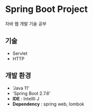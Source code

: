 # Spring Boot Project
자바 웹 개발 기술 공부

## 기술
- Servlet
- HTTP

## 개발 환경
- 'Java 11'
- 'Spring Boot 2.7.6'
- **IDE** : Intellli J
- **Dependency** : spring web, lombok
